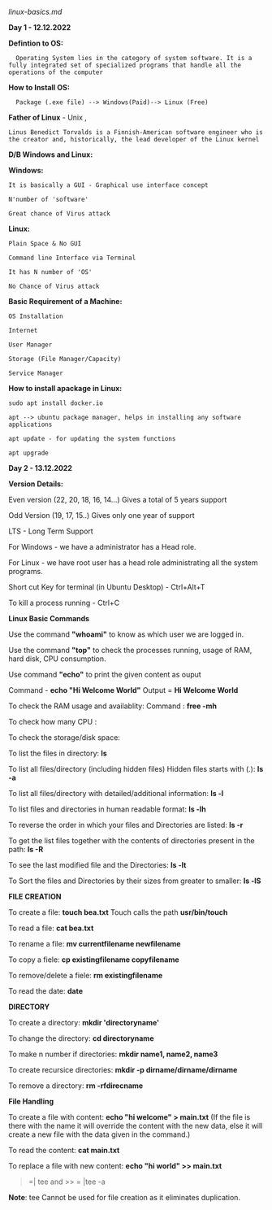 _linux-basics.md_

**Day 1 - 12.12.2022**


**Defintion to OS:**

      Operating System lies in the category of system software. It is a fully integrated set of specialized programs that handle all the operations of the computer
      
**How to Install OS:**

      Package (.exe file) --> Windows(Paid)--> Linux (Free)
      
**Father of Linux** - Unix ,

    Linus Benedict Torvalds is a Finnish-American software engineer who is the creator and, historically, the lead developer of the Linux kernel

**D/B Windows and Linux:**

**Windows:** 

    It is basically a GUI - Graphical use interface concept
    
    N'number of 'software'
    
    Great chance of Virus attack
    
**Linux:**

    Plain Space & No GUI
    
    Command line Interface via Terminal
    
    It has N number of 'OS'
    
    No Chance of Virus attack
    
**Basic Requirement of a Machine:**

    OS Installation
    
    Internet
    
    User Manager
    
    Storage (File Manager/Capacity)
    
    Service Manager
    
 **How to install apackage in Linux:**
 
    sudo apt install docker.io
    
    apt --> ubuntu package manager, helps in installing any software applications
    
    apt update - for updating the system functions
    
    apt upgrade

 **Day 2 - 13.12.2022** 
 
   
 **Version Details:**
   
   Even version (22, 20, 18, 16, 14...) Gives a total of 5 years support
   
   Odd Version (19, 17, 15..) Gives only one year of support
   
   LTS - Long Term Support
   
   For Windows - we have a administrator has a Head role.
   
   For Linux - we have root user has a head role administrating all the system programs.
   
   Short cut Key for terminal (in Ubuntu Desktop) - Ctrl+Alt+T 
   
   To kill a process running - Ctrl+C
   
   
 **Linux Basic Commands**
 
 Use the command **"whoami"** to know as which user we are logged in.
 
 Use the command **"top"** to check the processes running, usage of RAM, hard disk, CPU consumption.
 
 Use command **"echo"** to print the given content as ouput 
 
 Command - **echo "Hi Welcome World"**  Output = **Hi Welcome World**
 
 To check the RAM usage and availablity: Command : **free -mh**
 
 To check how many CPU :
 
 To check the storage/disk space:
 
 To list the files in directory: **ls**
 
 To list all files/directory (including hidden files) Hidden files starts with (.): **ls -a**
  
 To list all files/directory with detailed/additional information: **ls -l**
 
 To list files and directories in human readable format: **ls -lh**
 
 To reverse the order in which your files and Directories are listed: **ls -r**
 
 To get the list files together with the contents of directories present in the path: **ls -R**
 
 To see the last modified file and the Directories: **ls -lt**
 
 To Sort the files and Directories by their sizes from greater to smaller: **ls -lS**
 
 
 **FILE CREATION**
 
 To create a file: **touch bea.txt**  Touch calls the path **usr/bin/touch**
 
 To read a file: **cat bea.txt**
  
 To rename a file: **mv currentfilename newfilename**
 
 To copy a fiele: **cp existingfilename copyfilename**
 
 To remove/delete a fiele: **rm existingfilename**
 
 To read the date: **date**
 
 
 **DIRECTORY**
 
 To create a directory: **mkdir 'directoryname'**
 
 To change the directory: **cd directoryname**
 
 To make n number if directories: **mkdir name1, name2, name3**
 
 To create recursice directories: **mkdir -p dirname/dirname/dirname**
 
 To remove a directory: **rm -rfdirecname**
 
 **File Handling**
 
 To create a file with content: **echo "hi welcome" > main.txt** (If the file is there with the name it will override the content with the new data, else it will     create a new file with the data given in the command.)
 
 To read the content: **cat main.txt**
 
 To replace a file with new content: **echo "hi world" >> main.txt**
 
 > =| tee and >> = |tee -a
 
 **Note**: tee Cannot be used for file creation as it eliminates duplication.
 
 
 
 
 

 
 
 
 
 
 
 
 
 
 
 
 
 
 
 
    
